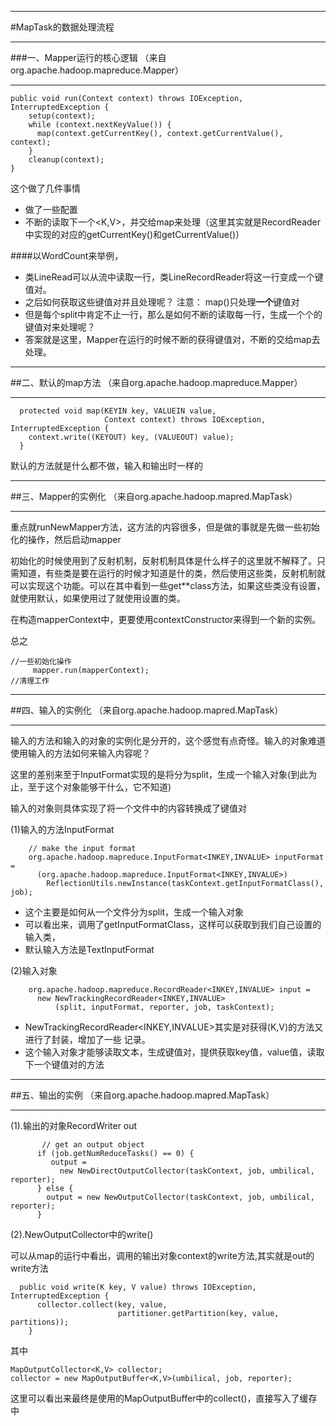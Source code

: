 ***
#MapTask的数据处理流程
***
###一、Mapper运行的核心逻辑
（来自org.apache.hadoop.mapreduce.Mapper）
***

```
public void run(Context context) throws IOException, InterruptedException {
    setup(context);
    while (context.nextKeyValue()) {
      map(context.getCurrentKey(), context.getCurrentValue(), context);
    }
    cleanup(context);
}
```

这个做了几件事情
* 做了一些配置
* 不断的读取下一个<K,V>，并交给map来处理（这里其实就是RecordReader中实现的对应的getCurrentKey()和getCurrentValue()）

####以WordCount来举例，
* 类LineRead可以从流中读取一行，类LineRecordReader将这一行变成一个键值对。
* 之后如何获取这些键值对并且处理呢？  注意： map()只处理**一个**键值对
* 但是每个split中肯定不止一行，那么是如何不断的读取每一行，生成一个个的键值对来处理呢？
* 答案就是这里，Mapper在运行的时候不断的获得键值对，不断的交给map去处理。

***
##二、默认的map方法
（来自org.apache.hadoop.mapreduce.Mapper）
***

```
  protected void map(KEYIN key, VALUEIN value, 
                     Context context) throws IOException, InterruptedException {
    context.write((KEYOUT) key, (VALUEOUT) value);
  }
```
默认的方法就是什么都不做，输入和输出时一样的

***
##三、Mapper的实例化
（来自org.apache.hadoop.mapred.MapTask）
***
重点就runNewMapper方法，这方法的内容很多，但是做的事就是先做一些初始化的操作，然后启动mapper
  
  初始化的时候使用到了反射机制，反射机制具体是什么样子的这里就不解释了。只需知道，有些类是要在运行的时候才知道是什的类，然后使用这些类，反射机制就可以实现这个功能。可以在其中看到一些get**class方法，如果这些类没有设置，就使用默认，如果使用过了就使用设置的类。
  
  在构造mapperContext中，更要使用contextConstructor来得到一个新的实例。
  
  总之

 ```
//一些初始化操作
      mapper.run(mapperContext);
//清理工作
```

***
##四、输入的实例化
（来自org.apache.hadoop.mapred.MapTask）
***

输入的方法和输入的对象的实例化是分开的，这个感觉有点奇怪。输入的对象难道使用输入的方法如何来输入内容呢？

这里的差别来至于InputFormat实现的是将分为split，生成一个输入对象(到此为止，至于这个对象能够干什么，它不知道)

输入的对象则具体实现了将一个文件中的内容转换成了键值对

(1)输入的方法InputFormat

```
    // make the input format
    org.apache.hadoop.mapreduce.InputFormat<INKEY,INVALUE> inputFormat =
      (org.apache.hadoop.mapreduce.InputFormat<INKEY,INVALUE>)
        ReflectionUtils.newInstance(taskContext.getInputFormatClass(), job);
```

* 这个主要是如何从一个文件分为split，生成一个输入对象
* 可以看出来，调用了getInputFormatClass，这样可以获取到我们自己设置的输入类，
* 默认输入方法是TextInputFormat

(2)输入对象


```
    org.apache.hadoop.mapreduce.RecordReader<INKEY,INVALUE> input =
      new NewTrackingRecordReader<INKEY,INVALUE>
          (split, inputFormat, reporter, job, taskContext);
```

* NewTrackingRecordReader<INKEY,INVALUE>其实是对获得(K,V)的方法又进行了封装，增加了一些
记录。
* 这个输入对象才能够读取文本，生成键值对，提供获取key值，value值，读取下一个键值对的方法

***
##五、输出的实例
（来自org.apache.hadoop.mapred.MapTask）
***

(1).输出的对象RecordWriter  out

```
       // get an output object
      if (job.getNumReduceTasks() == 0) {
         output =
           new NewDirectOutputCollector(taskContext, job, umbilical, reporter);
      } else {
        output = new NewOutputCollector(taskContext, job, umbilical, reporter);
      }
```

(2).NewOutputCollector中的write()

可以从map的运行中看出，调用的输出对象context的write方法,其实就是out的write方法

```
  public void write(K key, V value) throws IOException, InterruptedException {
      collector.collect(key, value,
                        partitioner.getPartition(key, value, partitions));
    }
```

其中

```
MapOutputCollector<K,V> collector;
collector = new MapOutputBuffer<K,V>(umbilical, job, reporter);
```

这里可以看出来最终是使用的MapOutputBuffer中的collect()，直接写入了缓存中
